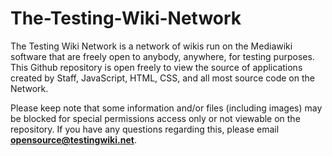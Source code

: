 The-Testing-Wiki-Network
========================

The Testing Wiki Network is a network of wikis run on the Mediawiki software that are freely open to anybody, anywhere, for testing purposes. This
Github repository is open freely to view the source of applications created by Staff, JavaScript, HTML, CSS, and all most source code on the Network.

Please keep note that some information and/or files (including images) may be blocked for special permissions access only or not viewable on the repository. If you
have any questions regarding this, please email <b>opensource@testingwiki.net</b>.